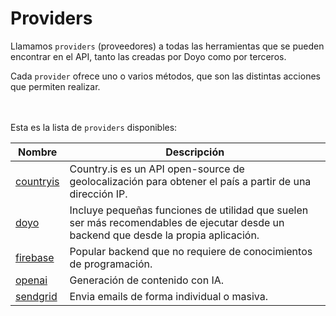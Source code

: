 # Providers
Llamamos `providers` (proveedores) a todas las herramientas que se pueden encontrar en el API, tanto las creadas por Doyo como por terceros.
<br>
  
Cada `provider` ofrece uno o varios métodos, que son las distintas acciones que permiten realizar.
<br>
<br>
<br>
  
Esta es la lista de `providers` disponibles:
<br>
  
| Nombre  | Descripción |
| ------------- | ------------- |
| [countryis](countryis) | Country.is es un API open-source de geolocalización para obtener el país a partir de una dirección IP. |
| [doyo](doyo) | Incluye pequeñas funciones de utilidad que suelen ser más recomendables de ejecutar desde un backend que desde la propia aplicación. |
| [firebase](firebase) | Popular backend que no requiere de conocimientos de programación.|
| [openai](openai) | Generación de contenido con IA. |
| [sendgrid](sendgrid) | Envia emails de forma individual o masiva. |
